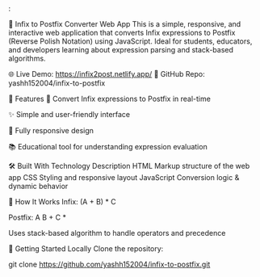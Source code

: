:

🧮 Infix to Postfix Converter Web App
This is a simple, responsive, and interactive web application that converts Infix expressions to Postfix (Reverse Polish Notation) using JavaScript. Ideal for students, educators, and developers learning about expression parsing and stack-based algorithms.

🌐 Live Demo: https://infix2post.netlify.app/
📂 GitHub Repo: yashh152004/infix-to-postfix

🚀 Features
🔁 Convert Infix expressions to Postfix in real-time

✨ Simple and user-friendly interface

📱 Fully responsive design

📚 Educational tool for understanding expression evaluation

🛠️ Built With
Technology	Description
HTML	Markup structure of the web app
CSS	Styling and responsive layout
JavaScript	Conversion logic & dynamic behavior



🧠 How It Works
Infix: (A + B) * C

Postfix: A B + C *

Uses stack-based algorithm to handle operators and precedence

🔧 Getting Started Locally
Clone the repository:

git clone https://github.com/yashh152004/infix-to-postfix.git

